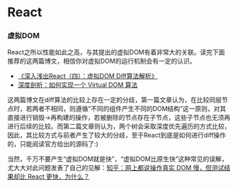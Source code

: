 # React
### 虚拟DOM
React之所以性能如此之高，与其提出的虚拟DOM有着非常大的关联。读完下面推荐的这两篇博文，相信你对虚拟DOM的运行机制会有一定的认识。
* [《深入浅出React（四）：虚拟DOM Diff算法解析》](http://www.infoq.com/cn/articles/react-dom-diff)
* [深度剖析：如何实现一个 Virtual DOM 算法](https://github.com/livoras/blog/issues/13) 

这两篇博文在diff算法的比较上存在一定的分歧，第一篇文章认为，在比较同层节点时，若两者不相同，则遵循“不同的组件产生不同的DOM结构”这一原则，对其直接进行销毁->再构建的操作，若被删除的节点存在子节点，这些子节点也无须再进行后续的比较。而第二篇文章则认为，两个树会采取深度优先遍历的方式比较，因此，其比较方式与前者产生了较大的分歧，至于React到底是如何进行diff操作的，只能阅读官方给出的源码了:)

当然，千万不要产生“虚拟DOM就是快”，“虚拟DOM比原生快”这种常见的误解，尤大大对此问题发表了自己的见解：[知乎：网上都说操作真实 DOM 慢，但测试结果却比 React 更快，为什么？](https://www.zhihu.com/question/31809713)  
